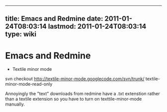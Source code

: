
---
title: Emacs and Redmine
date: 2011-01-24T08:03:14
lastmod: 2011-01-24T08:03:14
type: wiki
---
Emacs and Redmine
=================

-   Textile minor mode

svn checkout http://textile-minor-mode.googlecode.com/svn/trunk/
textile-minor-mode-read-only

Annoyingly the "text" downloads from redmine have a .txt extenstion
rather than a textile extension so you have to turn on
texttile-minor-mode manually.
